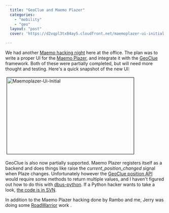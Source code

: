 ```yaml
---
  title: "GeoClue and Maemo Plazer"
  categories: 
    - "mobility"
    - "geo"
  layout: "post"
  cover: 'https://d2vqpl3tx84ay5.cloudfront.net/maemoplazer-ui-initial.jpg'

---
```

We had another <a href="http://bergie.iki.fi/blog/plazes_on_the_n800/">Maemo hacking night</a> here at the office. The plan was to write a proper UI for the <a href="http://downloads.maemo.org/product/maemoplazer/">Maemo Plazer</a>, and integrate it with the <a href="http://live.gnome.org/GeoClue">GeoClue</a> framework. Both of these were partially completed, but will need more thought and testing. Here's a quick snapshot of the new UI:

<img src="https://d2vqpl3tx84ay5.cloudfront.net/maemoplazer-ui-initial.jpg" height="240" width="400" border="1" hspace="4" vspace="4" alt="Maemoplazer-Ui-Initial" />

GeoClue is also now partially supported. Maemo Plazer registers itself as a backend and does things like raise the <em>current_position_changed</em> signal when Plaze changes. Unfortunately however the <a href="http://svn.foinse-project.org/geoclue/trunk/geoclue/position_glue.xml">GeoClue position API</a> would require some methods to return multiple values, and I haven't figured out how to do this with <a href="http://dbus.freedesktop.org/doc/dbus-python/doc/tutorial.html">dbus-python</a>. If a Python hacker wants to take a look, <a href="https://garage.maemo.org/plugins/scmsvn/viewcvs.php/trunk/src/maemoplazer_service.py?root=maemoplazer&amp;view=markup">the code is in SVN</a>.

In addition to the Maemo Plazer hacking done by Rambo and me, Jerry was doing some <a href="https://garage.maemo.org/projects/roadwarrior">RoadWarrior</a> work .
